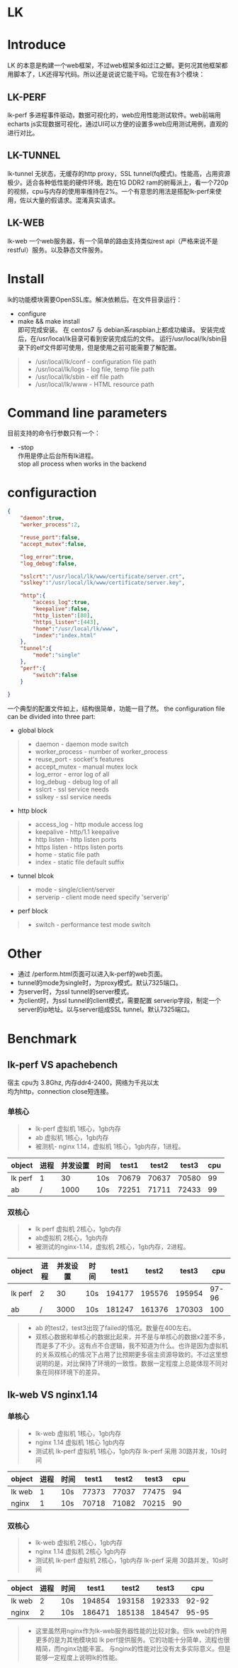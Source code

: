 # LK

# Introduce
LK 的本意是构建一个web框架，不过web框架多如过江之鲫。更何况其他框架都用脚本了，LK还得写代码。所以还是说说它能干吗。它现在有3个模块：
## LK-PERF
lk-perf 多进程事件驱动，数据可视化的，web应用性能测试软件。web前端用echarts js实现数据可视化，通过UI可以方便的设置多web应用测试用例，直观的进行对比。
## LK-TUNNEL
lk-tunnel 无状态，无缓存的http proxy，SSL tunnel(fq模式)。性能高，占用资源极少。适合各种低性能的硬件环境。跑在1G DDR2 ram的树莓派上，看一个720p的视频，cpu与内存的使用率维持在2%。一个有意思的用法是搭配lk-perf来使用，佐以大量的假请求。混淆真实请求。
## LK-WEB
lk-web 一个web服务器，有一个简单的路由支持类似rest api（严格来说不是restful）服务。以及静态文件服务。

# Install
lk的功能模块需要OpenSSL库。解决依赖后。在文件目录运行：
* configure
* make && make install </br>
即可完成安装。
在 centos7 与 debian系raspbian上都成功编译。
安装完成后，在/usr/local/lk目录可看到安装完成后的文件。
运行/usr/local/lk/sbin目录下的elf文件即可使用，但是使用之前可能需要了解配置。
> * /usr/local/lk/conf - configuration file path
> * /usr/local/lk/logs - log file, temp file path
> * /usr/local/lk/sbin - elf file path
> * /usr/local/lk/www  - HTML resource path

# Command line parameters
目前支持的命令行参数只有一个：
* -stop </br>
作用是停止后台所有lk进程。</br>
stop all process when works in the backend

# configuraction
```json
{
	"daemon":true,
	"worker_process":2,

	"reuse_port":false,
	"accept_mutex":false,

	"log_error":true,
	"log_debug":false,

	"sslcrt":"/usr/local/lk/www/certificate/server.crt",
	"sslkey":"/usr/local/lk/www/certificate/server.key",

	"http":{
		"access_log":true,
		"keepalive":false,
		"http_listen":[80],
		"https_listen":[443],
		"home":"/usr/local/lk/www",
		"index":"index.html"
	},
	"tunnel":{
		"mode":"single"
	},
	"perf":{
		"switch":false
	}

}
```
一个典型的配置文件如上，结构很简单，功能一目了然。
the configuration file can be divided into three part:
* global block
> * daemon - daemon mode switch
> * worker_process - number of worker_process
> * reuse_port - socket's features
> * accept_mutex - manual mutex lock
> * log_error - error log of all
> * log_debug - debug log of all
> * sslcrt - ssl service needs
> * sslkey - ssl service needs
* http block
> * access_log - http module access log
> * keepalive - http/1.1 keepalive
> * http listen - http listen ports
> * https listen - https listen ports
> * home - static file path
> * index - static file default suffix
* tunnel blcok
> * mode - single/client/server
> * serverip - client mode need specify 'serverip'
* perf block
> * switch - performance test mode switch
# Other
* 通过 /perform.html页面可以进入lk-perf的web页面。
* tunnel的mode为single时，为proxy模式。默认7325端口。
* 为server时，为ssl tunnel的server模式。
* 为client时，为ssl tunnel的client模式，需要配置 serverip字段，制定一个server的ip地址。以与server组成SSL tunnel。默认7325端口。
# Benchmark
## lk-perf VS apachebench
宿主 cpu为 3.8Ghz, 内存ddr4-2400，网络为千兆以太</br>
均为http，connection close短连接。
### 单核心
> * lk-perf 虚拟机 1核心，1gb内存
> * ab 虚拟机 1核心，1gb内存
> * 被测机- nginx 1.14，虚拟机 1核心，1gb内存，1进程。

|    object  |   进程 | 并发设置 | 时间     |  test1    |  test2   |   test3     |  cpu      |
|------------|--------|----------|-----------|-----------|---------|-------------|-----------|
|    lk perf |   1    | 30       |   10s     |70679      |70637    |70580        |   99      |
|    ab      |   /    |  1000    |   10s     |72251      |71711    |72433        |   99      |

### 双核心
> * lk perf 虚拟机 2核心，1gb内存
> * ab虚拟机 2核心，1gb内存
> * 被测试的nginx-1.14，虚拟机 2核心，1gb内存，2进程。

|    object   |   进程  | 并发设置 | 时间      |  test1   |test2     |   test3  |  cpu     |
|-------------|---------|----------|-----------|----------|----------|----------|----------|
|    lk perf  |   2     | 30       |   10s     |194177   |195576     |195954    |  97-96   |
|    ab       |   /     |  3000    |   10s     |181247   |161376     |170303    |   100    |
> *  ab 的test2，test3出现了failed的情况。数量在400左右。
> *  双核心数据和单核心的数据比起来，并不是与单核心的数据x2差不多，而是多了不少。这有点不合逻辑，我不知道为什么。也许是因为虚拟机的关系双核心的情况下占用了比预期更多宿主资源导致的。不过这里想说明的是，对比保持了环境的一致性。数据一定程度上总能体现不同对象在同样环境下的差异。
## lk-web VS nginx1.14
### 单核心
> * lk-web 虚拟机 1核心，1gb内存
> * nginx 1.14 虚拟机 1核心 1gb内存
> * 测试机 lk-perf 虚拟机 1核心，1gb内存
lk-perf 采用 30路并发，10s时间

|     object  |    进程    | 时间      |  test1    |  test2  |   test3    |  cpu     |
| ------------|------------|-----------|-----------|---------|-------------|----------|
|    lk web   |   1        |   10s     |77373      |77037    |77475        |   94     |
|    nginx    |   1        |   10s     |70718      |71082    |70215        |   90     |

### 双核心
> * lk-web 虚拟机 2核心，1gb内存
> * nginx 1.14 虚拟机 2核心 1gb内存
> * 测试机 lk-perf 虚拟机 2核心，1gb内存
lk-perf 采用 30路并发，10s时间

|     object |    进程     | 时间      |  test1    |  test2  |   test3     |  cpu     |
|------------|-------------|-----------|-----------|---------|-------------|-----------|
|    lk web  |   2         |   10s     |194854     |193158   |192333       |   92-92   |
|    nginx   |   2         |   10s     |186471     |185138   |184547       |   95-95   |

> * 这里虽然用nginx作为lk-web服务器性能的比较对象。但lk web的作用更多的是为其他模块如 lk perf提供服务。它的功能十分简单，流程也很精简，而nginx功能丰富。 与nginx的性能对比没有太多实际意义。但是能够一定程度上说明lk的性能。
